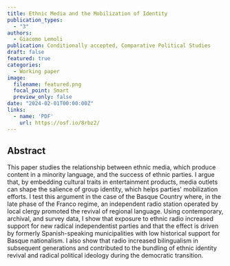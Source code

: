 ```yaml
---
title: Ethnic Media and the Mobilization of Identity
publication_types:
  - "3"
authors:
  - Giacomo Lemoli
publication: Conditionally accepted, Comparative Political Studies
draft: false
featured: true
categories:
  - Working paper
image:
  filename: featured.png
  focal_point: Smart
  preview_only: false
date: "2024-02-01T00:00:00Z"
links:
  - name: 'PDF'
    url: https://osf.io/8rbz2/
---
```


## Abstract

This paper studies the relationship between ethnic media, which produce content in a minority language, and the success of ethnic parties. 
I argue that, by embedding cultural traits in entertainment products, media outlets can shape the salience of group identity, which helps parties' mobilization efforts. I test this argument in the case of the Basque Country where, in the late phase of the Franco regime, an independent radio station operated by local clergy promoted the revival of regional language. Using contemporary, archival, and survey data, I show that exposure to ethnic radio increased support for new radical independentist parties and that the effect is driven by formerly Spanish-speaking municipalities with low historical support for Basque nationalism. I also show that radio increased bilingualism in subsequent generations and contributed to the bundling of ethnic identity revival and radical political ideology during the democratic transition.
